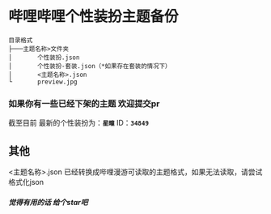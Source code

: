 # 哔哩哔哩个性装扮主题备份

```tree
目录格式
├───主题名称>文件夹
│       个性装扮.json
│       个性装扮-套装.json（*如果存在套装的情况下）
│       <主题名称>.json
└       preview.jpg
```

### 如果你有一些已经下架的主题 欢迎提交pr

截至目前 最新的个性装扮为：**`星瞳`**   ID：**`34849`**

## 其他

<主题名称>.json 已经转换成哔哩漫游可读取的主题格式，如果无法读取，请尝试格式化json

##### 觉得有用的话 给个star吧
